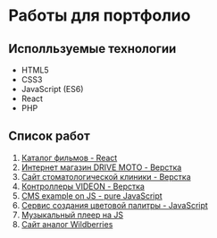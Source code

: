 # Работы для портфолио

## Исполльзуемые технологии
- HTML5
- CSS3
- JavaScript (ES6)
- React
- PHP

## Список работ
1. [Каталог фильмов - React](http://example.com)
2. [Интернет магазин DRIVE MOTO - Верстка](http://example.com)
3. [Сайт стоматологической клиники - Верстка](http://example.com)
4. [Контроллеры VIDEON - Верстка](http://example.com)
5. [CMS example on JS - pure JavaScript](http://example.com)
6. [Сервис создания цветовой палитры - JavaScript](http://example.com)
7. [Музыкальный плеер на JS](http://example.com)
8. [Сайт аналог Wildberries](http://example.com)
